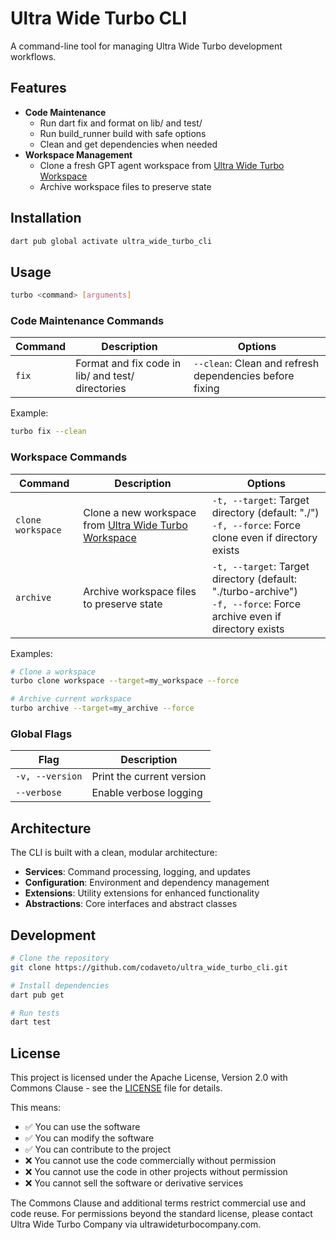 # Ultra Wide Turbo CLI

A command-line tool for managing Ultra Wide Turbo development workflows.

## Features

- **Code Maintenance**
  - Run dart fix and format on lib/ and test/
  - Run build_runner build with safe options
  - Clean and get dependencies when needed
- **Workspace Management**
  - Clone a fresh GPT agent workspace from [Ultra Wide Turbo Workspace](https://github.com/ultrawideturbodev/ultra_wide_turbo_workspace)
  - Archive workspace files to preserve state

## Installation

```bash
dart pub global activate ultra_wide_turbo_cli
```

## Usage

```bash
turbo <command> [arguments]
```

### Code Maintenance Commands

| Command | Description | Options |
|---------|-------------|---------|
| `fix` | Format and fix code in lib/ and test/ directories | `--clean`: Clean and refresh dependencies before fixing |

Example:
```bash
turbo fix --clean
```

### Workspace Commands

| Command | Description | Options |
|---------|-------------|---------|
| `clone workspace` | Clone a new workspace from [Ultra Wide Turbo Workspace](https://github.com/ultrawideturbodev/ultra_wide_turbo_workspace) | `-t, --target`: Target directory (default: "./") <br> `-f, --force`: Force clone even if directory exists |
| `archive` | Archive workspace files to preserve state | `-t, --target`: Target directory (default: "./turbo-archive") <br> `-f, --force`: Force archive even if directory exists |

Examples:
```bash
# Clone a workspace
turbo clone workspace --target=my_workspace --force

# Archive current workspace
turbo archive --target=my_archive --force
```

### Global Flags

| Flag | Description |
|------|-------------|
| `-v, --version` | Print the current version |
| `--verbose` | Enable verbose logging |

## Architecture

The CLI is built with a clean, modular architecture:

- **Services**: Command processing, logging, and updates
- **Configuration**: Environment and dependency management
- **Extensions**: Utility extensions for enhanced functionality
- **Abstractions**: Core interfaces and abstract classes

## Development

```bash
# Clone the repository
git clone https://github.com/codaveto/ultra_wide_turbo_cli.git

# Install dependencies
dart pub get

# Run tests
dart test
```

## License

This project is licensed under the Apache License, Version 2.0 with Commons Clause - see the [LICENSE](LICENSE) file for details.

This means:
- ✅ You can use the software
- ✅ You can modify the software
- ✅ You can contribute to the project
- ❌ You cannot use the code commercially without permission
- ❌ You cannot use the code in other projects without permission
- ❌ You cannot sell the software or derivative services

The Commons Clause and additional terms restrict commercial use and code reuse. For permissions beyond the standard license, please contact Ultra Wide Turbo Company via ultrawideturbocompany.com.
